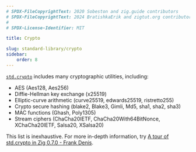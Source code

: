 ```yaml
---
# SPDX-FileCopyrightText: 2020 Sobeston and zig.guide contributors
# SPDX-FileCopyrightText: 2024 BratishkaErik and zigtut.org contributors
#
# SPDX-License-Identifier: MIT

title: Crypto

slug: standard-library/crypto
sidebar:
    order: 8
---
```


[`std.crypto`](https://ziglang.org/documentation/master/std/#std.crypto)
includes many cryptographic utilities, including:

- AES (Aes128, Aes256)
- Diffie-Hellman key exchange (x25519)
- Elliptic-curve arithmetic (curve25519, edwards25519, ristretto255)
- Crypto secure hashing (blake2, Blake3, Gimli, Md5, sha1, sha2, sha3)
- MAC functions (Ghash, Poly1305)
- Stream ciphers (ChaCha20IETF, ChaCha20With64BitNonce, XChaCha20IETF, Salsa20,
  XSalsa20)

This list is inexhaustive. For more in-depth information, try
[A tour of std.crypto in Zig 0.7.0 - Frank Denis](https://www.youtube.com/watch?v=9t6Y7KoCvyk).
